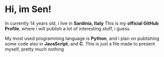 # Hi, im Sen!
In currently 14 years old, i live in **Sardinia, Italy**
This is my **official GitHub Profile**, where i will publish a lot of interesting stuff, i guess.

My most used programming language is **Python**, and i plan on publishing some code also in **JavaScript**, and **C**.
This is just a file made to present myself, pretty much nothing
